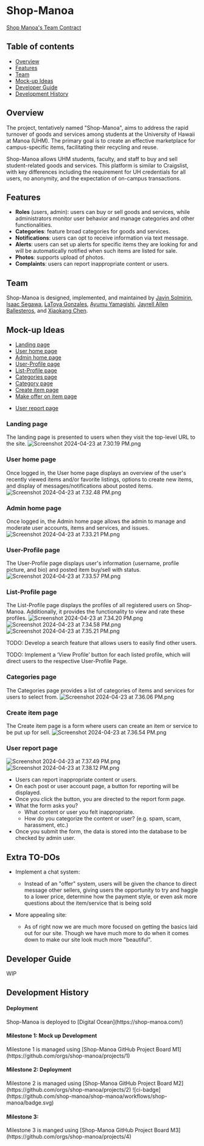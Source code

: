 # Shop-Manoa
[Shop Manoa's Team Contract](https://docs.google.com/document/d/1cJpwAVo2HtDnGPQh8G5f4IqFMvtsIkIU4RTED5MFBb0/edit?usp=sharing)

## Table of contents
* [Overview](#overview)
* [Features](#features)
* [Team](#team)
* [Mock-up Ideas](#mock-up-ideas)
* [Developer Guide](#developer-guide)
* [Development History](#development-history)

## Overview
The project, tentatively named "Shop-Manoa", aims to address the rapid turnover of goods and services among students at the University of Hawaii at Manoa (UHM). The primary goal is to create an effective marketplace for campus-specific items, facilitating their recycling and reuse.

Shop-Manoa allows UHM students, faculty, and staff to buy and sell student-related goods and services. This platform is similar to Craigslist, with key differences including the requirement for UH credentials for all users, no anonymity, and the expectation of on-campus transactions.

## Features
* **Roles** (users, admin): users can buy or sell goods and services, while administrators monitor user behavior and manage categories and other functionalities.
* **Categories**: feature broad categories for goods and services.
* **Notifications**: users can opt to receive information via text message.
* **Alerts**: users can set up alerts for specific items they are looking for and will be automatically notified when such items are listed for sale.
* **Photos**: supports upload of photos.
* **Complaints**: users can report inappropriate content or users.

## Team
Shop-Manoa is designed, implemented, and maintained by [Javin Solmirin](https://javinsol.github.io), [Isaac Segawa](https://imths.github.io), [LaToya Gonzales](https://latoyagonzales.github.io), [Ayumu Yamagishi](https://000Aym612.github.io), [Jayrell Allen Ballesteros](https://Kyj1n.github.io), and [Xiaokang Chen](https://XiaoKChenEDU.github.io).

## Mock-up Ideas
  * [Landing page](#landing-page)
  * [User home page](#user-home-page)
  * [Admin home page](#admin-home-page)
  * [User-Profile page](#user-profile-page)
  * [List-Profile page](#list-profile-page)
  * [Categories page](#categories-page)
  * [Category page](#category-page)
  * [Create item page](#create-item-page)
  * [Make offer on item page](#make-offer-on-item-page) 
  <!-- * [Notify admin page](#notify-admin-page) -->
  * [User report page](#user-report-page)

### Landing page
The landing page is presented to users when they visit the top-level URL to the site.
![Screenshot 2024-04-23 at 7.30.19 PM.png](doc%2FScreenshot%202024-04-23%20at%207.30.19%20PM.png)

### User home page
Once logged in, the User home page displays an overview of the user's recently viewed items and/or favorite listings, options to create new items, and display of messages/notifications about posted items.
![Screenshot 2024-04-23 at 7.32.48 PM.png](doc%2FScreenshot%202024-04-23%20at%207.32.48%20PM.png)

### Admin home page
Once logged in, the Admin home page allows the admin to manage and moderate user accounts, items and services, and issues.
![Screenshot 2024-04-23 at 7.33.21 PM.png](doc%2FScreenshot%202024-04-23%20at%207.33.21%20PM.png)

### User-Profile page
The User-Profile page displays user's information (username, profile picture, and bio) and posted item buy/sell with status.
![Screenshot 2024-04-23 at 7.33.57 PM.png](doc%2FScreenshot%202024-04-23%20at%207.33.57%20PM.png)

### List-Profile page
The List-Profile page displays the profiles of all registered users on Shop-Manoa. Additionally, it provides the functionality to view and rate these profiles.
![Screenshot 2024-04-23 at 7.34.20 PM.png](doc%2FScreenshot%202024-04-23%20at%207.34.20%20PM.png)
![Screenshot 2024-04-23 at 7.34.58 PM.png](doc%2FScreenshot%202024-04-23%20at%207.34.58%20PM.png)
![Screenshot 2024-04-23 at 7.35.21 PM.png](doc%2FScreenshot%202024-04-23%20at%207.35.21%20PM.png)

TODO: Develop a search feature that allows users to easily find other users.


TODO: Implement a ‘View Profile’ button for each listed profile, which will direct users to the respective User-Profile Page.

### Categories page
The Categories page provides a list of categories of items and services for users to select from.
![Screenshot 2024-04-23 at 7.36.06 PM.png](doc%2FScreenshot%202024-04-23%20at%207.36.06%20PM.png)

### Create item page
The Create item page is a form where users can create an item or service to be put up for sell.
![Screenshot 2024-04-23 at 7.36.54 PM.png](doc%2FScreenshot%202024-04-23%20at%207.36.54%20PM.png)


<!-- ### Notify admin page
The Notify admin page is a form for users to report any suspicious or inappropriate activities. -->

### User report page

![Screenshot 2024-04-23 at 7.37.49 PM.png](doc%2FScreenshot%202024-04-23%20at%207.37.49%20PM.png)
![Screenshot 2024-04-23 at 7.38.12 PM.png](doc%2FScreenshot%202024-04-23%20at%207.38.12%20PM.png)

- Users can report inappropriate content or users.
- On each post or user account page, a button for reporting will be displayed.
- Once you click the button, you are directed to the report form page.
- What the form asks you? 
  - What content or user you felt inappropriate.
  - How do you categorize the content or user? (e.g. spam, scam, harassment, etc.)
- Once you submit the form, the data is stored into the database to be checked by admin user.

## Extra TO-DOs

- Implement a chat system:
  - Instead of an "offer" system, users will be given the chance to direct message other sellers, giving users the opportunity to try and haggle to a lower price, determine how the payment style, or even ask more questions about the item/service that is being sold
  

- More appealing site:
  - As of right now we are much more focused on getting the basics laid out for our site. Though we have much more to do when it comes down to make our site look much more "beautiful".

## Developer Guide
WIP

## Development History
<h4>Deployment</h4>
Shop-Manoa is deployed to [Digital Ocean](https://shop-manoa.com/)
<h4>Milestone 1: Mock up Development</h4>
Milestone 1 is managed using [Shop-Manoa GitHub Project Board M1](https://github.com/orgs/shop-manoa/projects/1)
<h4>Milestone 2: Deployment</h4>
Milestone 2 is managed using [Shop-Manoa GitHub Project Board M2](https://github.com/orgs/shop-manoa/projects/2)
![ci-badge](https://github.com/shop-manoa/shop-manoa/workflows/shop-manoa/badge.svg)
<h4>Milestone 3: </h4>
Milestone 3 is manged using [Shop-Manoa GitHub Project Board M3](https://github.com/orgs/shop-manoa/projects/4)
